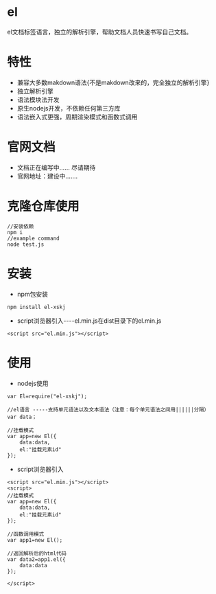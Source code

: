 # el
el文档标签语言，独立的解析引擎，帮助文档人员快速书写自己文档。

# 特性
* 兼容大多数makdown语法{不是makdown改来的，完全独立的解析引擎}
* 独立解析引擎
* 语法模块法开发
* 原生nodejs开发，不依赖任何第三方库
* 语法嵌入式更强，周期渲染模式和函数式调用

# 官网文档
* 文档正在编写中...... 尽请期待
* 官网地址：建设中.......

# 克隆仓库使用
```
//安装依赖
npm i 
//example command
node test.js
```
# 安装
* npm包安装
```
npm install el-xskj
```
* script浏览器引入----el.min.js在dist目录下的el.min.js
```
<script src="el.min.js"></script>
```
# 使用
* nodejs使用
```
var El=require("el-xskj");

//el语言 -----支持单元语法以及文本语法（注意：每个单元语法之间用||||||分隔）
var data；

//挂载模式
var app=new El({
    data:data,
    el:"挂载元素id"
});
```
* script浏览器引入
```
<script src="el.min.js"></script>
<script>
//挂载模式
var app=new El({
    data:data,
    el:"挂载元素id"
});

//函数调用模式
var app1=new El();

//返回解析后的html代码
var data2=app1.el({
    data:data
});

</script>
```



